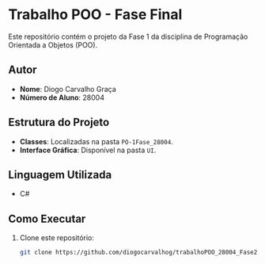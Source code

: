 # Trabalho POO - Fase Final

Este repositório contém o projeto da Fase 1 da disciplina de Programação Orientada a Objetos (POO). 

## Autor
- **Nome**: Diogo Carvalho Graça
- **Número de Aluno**: 28004

## Estrutura do Projeto
- **Classes**: Localizadas na pasta `PO-1Fase_28004`.
- **Interface Gráfica**: Disponível na pasta `UI`.

## Linguagem Utilizada
- C#

## Como Executar
1. Clone este repositório:
   ```bash
   git clone https://github.com/diogocarvalhog/trabalhoPOO_28004_Fase2.git
